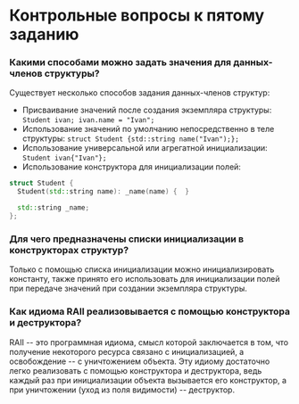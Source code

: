 # Контрольные вопросы к пятому заданию

### Какими способами можно задать значения для данных-членов структуры?

Существует несколько способов задания данных-членов структур:
- Присваивание значений после создания экземпляра структуры: `Student ivan; ivan.name = "Ivan";`
- Использование значений по умолчанию непосредственно в теле структуры: `struct Student {std::string name("Ivan");};`
- Использование универсальной или агрегатной инициализации: `Student ivan{"Ivan"};`
- Использование конструктора для инициализации полей:
```cpp
struct Student {
  Student(std::string name): _name(name) {  }

  std::string _name;
};
```

### Для чего предназначены списки инициализации в конструкторах структур?

Только с помощью списка инициализации можно инициализировать константу, также принято его использовать для инициализации полей при передаче значений при создании экземпляра структуры.

### Как идиома RAII реализовывается с помощью конструктора и деструктора?

RAII -- это программная идиома, смысл которой заключается в том, что получение некоторого ресурса связано с инициализацией, а освобождение -- с уничтожением объекта. Эту идиому достаточно легко реализовать с помощью конструктора и деструктора, ведь каждый раз при инициализации объекта вызывается его конструктор, а при уничтожении (уход из поля видимости) -- деструктор.
